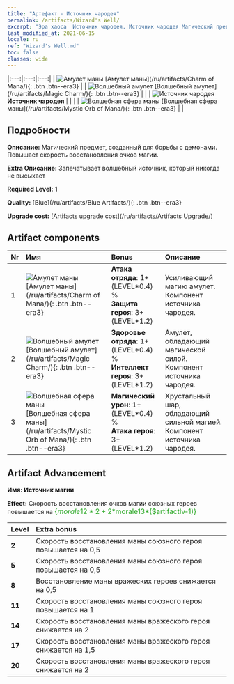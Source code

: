 ```yaml
---
title: "Артефакт - Источник чародея"
permalink: /artifacts/Wizard's Well/
excerpt: "Эра хаоса  Источник чародея. Источник чародея Магический предмет, созданный для борьбы с демонами. Повышает скорость восстановления очков магии."
last_modified_at: 2021-06-15
locale: ru
ref: "Wizard's Well.md"
toc: false
classes: wide
---
```


  |:---:|:---:|:---:| 
  | ![Амулет маны](/images/t/artifact_40211.png) [Амулет маны](/ru/artifacts/Charm of Mana/){: .btn .btn--era3} |   | ![Волшебный амулет](/images/t/artifact_40212.png) [Волшебный амулет](/ru/artifacts/Magic Charm/){: .btn .btn--era3} | 
  |   | ![Источник чародея](/images/t/icon_artifact_21.png) **Источник чародея** |  | 
  |   | ![Волшебная сфера маны](/images/t/artifact_40213.png) [Волшебная сфера маны](/ru/artifacts/Mystic Orb of Mana/){: .btn .btn--era3} |   | 


## Подробности

 **Описание:** Магический предмет, созданный для борьбы с демонами. Повышает скорость восстановления очков магии.

 **Extra Описание:** Запечатывает волшебный источник, который никогда не высыхает

 **Required Level:** 1

 **Quality:** [Blue](/ru/artifacts/Blue Artifacts/){: .btn .btn--era3}

 **Upgrade cost:** [Artifacts upgrade cost](/ru/artifacts/Artifacts Upgrade/)



## Artifact components

  | Nr |    Имя    |   Bonus | Описание | 
  |:---|:-----------|:--------|:------------| 
  | 1 | ![Амулет маны](/images/t/artifact_40211.png) [Амулет маны](/ru/artifacts/Charm of Mana/){: .btn .btn--era3} | **Атака отряда**: 1+(LEVEL\*0.4) %<br/>**Защита героя**: 3+(LEVEL\*1.2) | Усиливающий магию амулет. Компонент источника чародея. | 
  | 2 | ![Волшебный амулет](/images/t/artifact_40212.png) [Волшебный амулет](/ru/artifacts/Magic Charm/){: .btn .btn--era3} | **Здоровье отряда**: 1+(LEVEL\*0.4) %<br/>**Интеллект героя**: 3+(LEVEL\*1.2) | Амулет, обладающий магической силой. Компонент источника чародея. | 
  | 3 | ![Волшебная сфера маны](/images/t/artifact_40213.png) [Волшебная сфера маны](/ru/artifacts/Mystic Orb of Mana/){: .btn .btn--era3} | **Магический урон**: 1+(LEVEL\*0.4) %<br/>**Атака героя**: 3+(LEVEL\*1.2) | Хрустальный шар, обладающий сильной магией. Компонент источника чародея. | 


## Artifact Advancement

 **Имя: Источник магии**

 **Effect:** Скорость восстановления очков магии союзных героев повышается на <span style="color: #1ca216;font-size:16px">{$morale12*2+2*$morale13*($artifactlv-1)}</span>

  |  Level  |    Extra bonus  | 
  |:--------|:----------------| 
  | **2** | Скорость восстановления маны союзного героя повышается на 0,5 | 
  | **5** | Скорость восстановления маны союзного героя повышается на 0,5 | 
  | **8** | Восстановление маны вражеских героев снижается на 0,5 | 
  | **11** | Скорость восстановления маны союзного героя повышается на 1 | 
  | **14** | Скорость восстановления маны вражеского героя снижается на 2 | 
  | **17** | Скорость восстановления маны вражеского героя снижается на 1,5 | 
  | **20** | Скорость восстановления маны вражеского героя снижается на 2 | 
